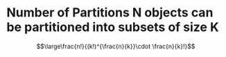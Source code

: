 # Number of Partitions N objects can be partitioned into subsets of size K


$$\large\frac{n!}{(k!)^{\frac{n}{k}}\cdot \frac{n}{k}!}$$